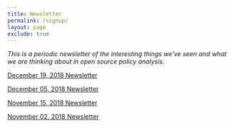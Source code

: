 ```yaml
---
title: Newsletter
permalink: /signup/
layout: page
exclude: true
---
```


*This is a periodic newsletter of the interesting things we’ve seen and what we are thinking about in open source policy analysis.*

<p><a href="/newsletter12.19.2018/">December 19, 2018 Newsletter</a></p>

<p><a href="/newsletter12.05.2018/">December 05, 2018 Newsletter</a></p>

<p><a href="/newsletter11.15.2018/">November 15, 2018 Newsletter</a></p>

<p><a href="/newsletter11.02.2018/">November 02, 2018 Newsletter</a></p>

<script style="margin-left:-30px" src="//hello.aei.org/js/forms2/js/forms2.min.js"></script>
<form id="mktoForm_1256"></form>
<script>MktoForms2.loadForm("//app-sj19.marketo.com", "475-PBQ-971", 1256);</script>